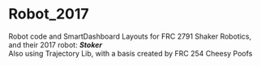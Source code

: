 # Robot_2017
Robot code and SmartDashboard Layouts for FRC 2791 Shaker Robotics, and their 2017 robot: __*Stoker*__ </br>
Also using Trajectory Lib, with a basis created by FRC 254 Cheesy Poofs
